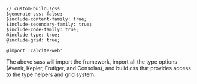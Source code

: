 ```
// custom-build.scss
$generate-css: false;
$include-content-family: true;
$include-secondary-family: true;
$include-code-family: true;
@include-type: true;
@include-grid: true;

@import 'calcite-web'
```

The above sass will import the framework, import all the type options (Avenir, Kepler, Frutiger, and Consolas), and build css that provides access to the type helpers and grid system.
